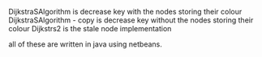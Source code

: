 DijkstraSAlgorithm is decrease key with the nodes storing their colour
DijkstraSAlgorithm - copy is decrease key without the nodes storing their colour
Dijkstrs2 is the stale node implementation 

all of these are written in java using netbeans.
